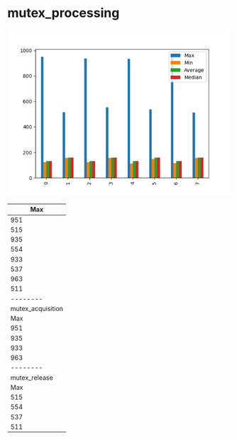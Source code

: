# mutex_processing
![mutex_processing](mutex_processing.png)

| Max               |
| ----------------- |
| 951               |
| 515               |
| 935               |
| 554               |
| 933               |
| 537               |
| 963               |
| 511               |
| --------          |
| mutex_acquisition |
| Max               |
| 951               |
| 935               |
| 933               |
| 963               |
| --------          |
| mutex_release     |
| Max               |
| 515               |
| 554               |
| 537               |
| 511               |
